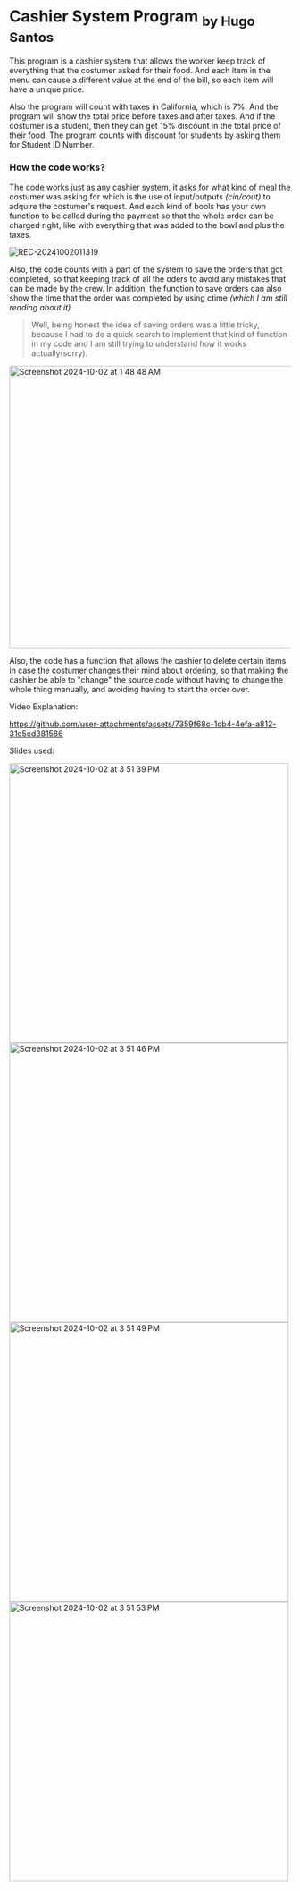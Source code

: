 # Cashier System Program <sub> by Hugo Santos </sub>

 This program is a cashier system that allows the worker keep track of everything that the costumer asked for their food. 
And each item in the menu can cause a different value at the end of the bill, so each item will have a unique price. 

Also the program will count with taxes in California, which is 7%. And the program will show the total price before taxes and after taxes. 
And if the costumer is a student, then they can get 15% discount in the total price of their food. The program counts with discount for 
students by asking them for Student ID Number.

### How the code works?

The code works just as any cashier system, it asks for what kind of meal the costumer was asking for which
is the use of input/outputs _(cin/cout)_ to adquire the costumer's request. And each kind of bools has your own
function to be called during the payment so that the whole order can be charged right, like with everything that
was added to the bowl and plus the taxes. 

![REC-20241002011319](https://github.com/user-attachments/assets/e7c30b2f-5c54-4de2-af83-07131ba58741)

Also, the code counts with a part of the system to save the orders that got completed, so that keeping track of all
the oders to avoid any mistakes that can be made by the crew. In addition, the function to save orders can also show the time 
that the order was completed by using ctime _(which I am still reading about it)_
> Well, being honest the idea of saving orders was a little tricky, because I had to do a quick search to implement that
> kind of function in my code and I am still trying to understand how it works actually(sorry).

<img width="505" alt="Screenshot 2024-10-02 at 1 48 48 AM" src="https://github.com/user-attachments/assets/33d153ff-2061-4819-8d87-62c0f85a5cd6">

Also, the code has a function that allows the cashier to delete certain items in case the costumer changes their mind about ordering,
so that making the cashier be able to "change" the source code without having to change the whole thing manually, and avoiding having to
start the order over.

Video Explanation:

https://github.com/user-attachments/assets/7359f68c-1cb4-4efa-a812-31e5ed381586


Slides used:

<img width="500" alt="Screenshot 2024-10-02 at 3 51 39 PM" src="https://github.com/user-attachments/assets/51736c8e-ae3f-4b4d-a38f-433b66974d50">
<img width="500" alt="Screenshot 2024-10-02 at 3 51 46 PM" src="https://github.com/user-attachments/assets/40dd589d-5b28-4aeb-a683-4e36b1abc57e">
<img width="500" alt="Screenshot 2024-10-02 at 3 51 49 PM" src="https://github.com/user-attachments/assets/509e53af-e7ef-4c29-97ec-e63126b3d408">
<img width="500" alt="Screenshot 2024-10-02 at 3 51 53 PM" src="https://github.com/user-attachments/assets/6550cfaa-be6a-44a1-bf7e-ea0cfc0dcb93">



